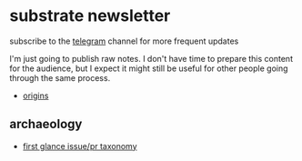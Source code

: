 # substrate newsletter
subscribe to the [telegram](https://t.me/learnsubstrate) channel for more frequent updates

I'm just going to publish raw notes. I don't have time to prepare this content for the audience, but I expect it might still be useful for other people going through the same process.

* [origins](./origins.md)

## archaeology
* [first glance issue/pr taxonomy](./archaeology.md)